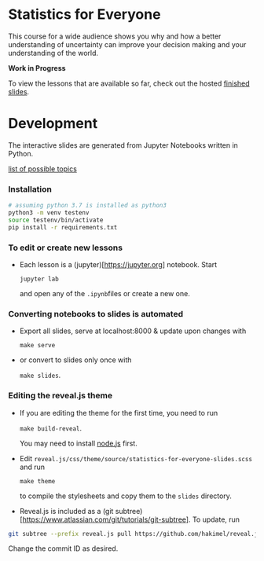 # Statistics for Everyone

This course for a wide audience shows you why and how a better understanding of uncertainty can improve your decision making and your understanding of the world.

**Work in Progress**

To view the lessons that are available so far, check out the hosted [finished slides](https://felixpatzelt.com/statistics-for-everyone).

# Development

The interactive slides are generated from Jupyter Notebooks written in Python.

[list of possible topics](topics.md)


### Installation

```sh
# assuming python 3.7 is installed as python3
python3 -m venv testenv
source testenv/bin/activate
pip install -r requirements.txt
```

### To edit or create new lessons

- Each lesson is a (jupyter)[https://jupyter.org] notebook. Start

    `jupyter lab`
    
    and open any of the `.ipynb`files or create a new one.


### Converting notebooks to slides is automated

- Export all slides, serve at localhost:8000 & update upon changes with

    `make serve`

- or convert to slides only once with

    `make slides`.

### Editing the reveal.js theme 

- If you are editing the theme for the first time, you need to run
    
    `make build-reveal`.
    
    You may need to install [node.js](https://nodejs.org/en/) first.

- Edit `reveal.js/css/theme/source/statistics-for-everyone-slides.scss` and run
    
    `make theme`

    to compile the stylesheets and copy them to the `slides` directory.
    
- Reveal.js is included as a (git subtree)[https://www.atlassian.com/git/tutorials/git-subtree]. To update, run

```sh
git subtree --prefix reveal.js pull https://github.com/hakimel/reveal.js.git 0582f57517c97a4c7bfeb58762138c78883f94c5 --squash
```
Change the commit ID as desired.